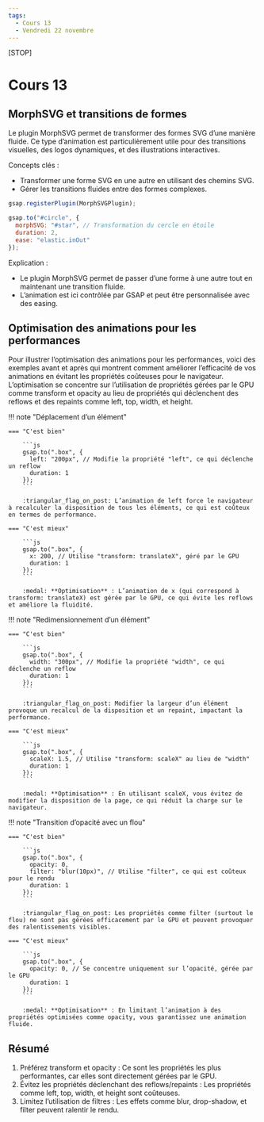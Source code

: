 ```yaml
---
tags:
  - Cours 13
  - Vendredi 22 novembre
---
```


[STOP]

# Cours 13

## MorphSVG et transitions de formes

Le plugin MorphSVG permet de transformer des formes SVG d’une manière fluide. Ce type d’animation est particulièrement utile pour des transitions visuelles, des logos dynamiques, et des illustrations interactives.

Concepts clés :

*	Transformer une forme SVG en une autre en utilisant des chemins SVG.
*	Gérer les transitions fluides entre des formes complexes.

```js
gsap.registerPlugin(MorphSVGPlugin);

gsap.to("#circle", {
  morphSVG: "#star", // Transformation du cercle en étoile
  duration: 2,
  ease: "elastic.inOut"
});
```

Explication :

*	Le plugin MorphSVG permet de passer d’une forme à une autre tout en maintenant une transition fluide.
*	L’animation est ici contrôlée par GSAP et peut être personnalisée avec des easing.

## Optimisation des animations pour les performances

Pour illustrer l’optimisation des animations pour les performances, voici des exemples avant et après qui montrent comment améliorer l’efficacité de vos animations en évitant les propriétés coûteuses pour le navigateur. L’optimisation se concentre sur l’utilisation de propriétés gérées par le GPU comme transform et opacity au lieu de propriétés qui déclenchent des reflows et des repaints comme left, top, width, et height.

!!! note "Déplacement d’un élément"

    === "C'est bien"

        ```js
        gsap.to(".box", {
          left: "200px", // Modifie la propriété "left", ce qui déclenche un reflow
          duration: 1
        });
        ```

        :triangular_flag_on_post: L’animation de left force le navigateur à recalculer la disposition de tous les éléments, ce qui est coûteux en termes de performance.

    === "C'est mieux"

        ```js
        gsap.to(".box", {
          x: 200, // Utilise "transform: translateX", géré par le GPU
          duration: 1
        });
        ```

        :medal: **Optimisation** : L’animation de x (qui correspond à transform: translateX) est gérée par le GPU, ce qui évite les reflows et améliore la fluidité.

!!! note "Redimensionnement d’un élément"

    === "C'est bien"

        ```js
        gsap.to(".box", {
          width: "300px", // Modifie la propriété "width", ce qui déclenche un reflow
          duration: 1
        });
        ```

        :triangular_flag_on_post: Modifier la largeur d’un élément provoque un recalcul de la disposition et un repaint, impactant la performance.

    === "C'est mieux"

        ```js
        gsap.to(".box", {
          scaleX: 1.5, // Utilise "transform: scaleX" au lieu de "width"
          duration: 1
        });
        ```

        :medal: **Optimisation** : En utilisant scaleX, vous évitez de modifier la disposition de la page, ce qui réduit la charge sur le navigateur.

!!! note "Transition d’opacité avec un flou"

    === "C'est bien"

        ```js
        gsap.to(".box", {
          opacity: 0,
          filter: "blur(10px)", // Utilise "filter", ce qui est coûteux pour le rendu
          duration: 1
        });
        ```

        :triangular_flag_on_post: Les propriétés comme filter (surtout le flou) ne sont pas gérées efficacement par le GPU et peuvent provoquer des ralentissements visibles.

    === "C'est mieux"

        ```js
        gsap.to(".box", {
          opacity: 0, // Se concentre uniquement sur l’opacité, gérée par le GPU
          duration: 1
        });
        ```

        :medal: **Optimisation** : En limitant l’animation à des propriétés optimisées comme opacity, vous garantissez une animation fluide.

## Résumé

1. Préférez transform et opacity : Ce sont les propriétés les plus performantes, car elles sont directement gérées par le GPU.
2. Évitez les propriétés déclenchant des reflows/repaints : Les propriétés comme left, top, width, et height sont coûteuses.
3. Limitez l’utilisation de filtres : Les effets comme blur, drop-shadow, et filter peuvent ralentir le rendu.
